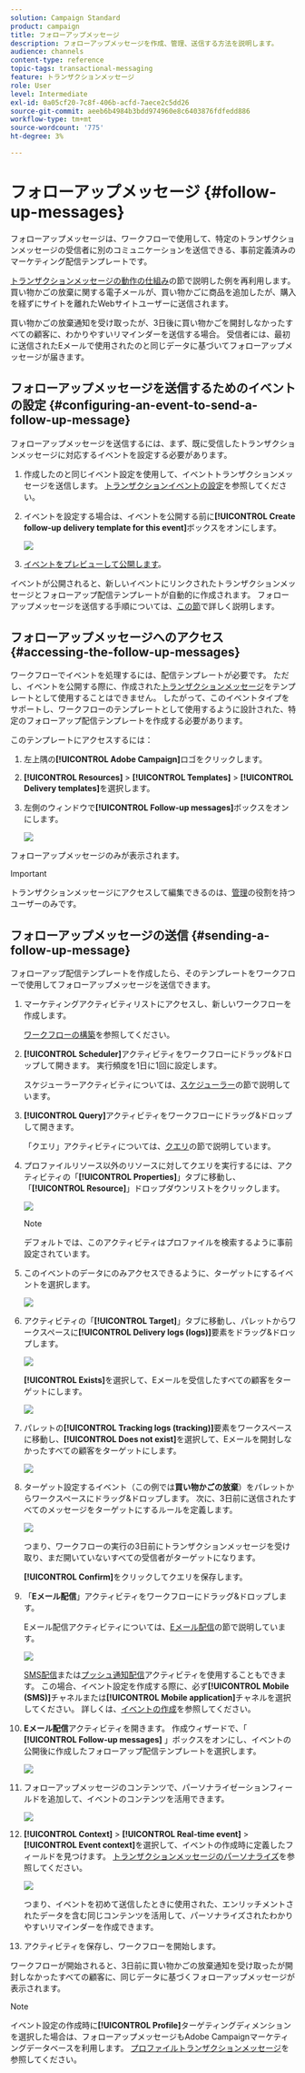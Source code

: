 ```yaml
---
solution: Campaign Standard
product: campaign
title: フォローアップメッセージ
description: フォローアップメッセージを作成、管理、送信する方法を説明します。
audience: channels
content-type: reference
topic-tags: transactional-messaging
feature: トランザクションメッセージ
role: User
level: Intermediate
exl-id: 0a05cf20-7c8f-406b-acfd-7aece2c5dd26
source-git-commit: aeeb6b4984b3bdd974960e8c6403876fdfedd886
workflow-type: tm+mt
source-wordcount: '775'
ht-degree: 3%

---
```


# フォローアップメッセージ {#follow-up-messages}

フォローアップメッセージは、ワークフローで使用して、特定のトランザクションメッセージの受信者に別のコミュニケーションを送信できる、事前定義済みのマーケティング配信テンプレートです。

[トランザクションメッセージの動作の仕組み](../../channels/using/getting-started-with-transactional-msg.md#transactional-messaging-operating-principle)の節で説明した例を再利用します。買い物かごの放棄に関する電子メールが、買い物かごに商品を追加したが、購入を経ずにサイトを離れたWebサイトユーザーに送信されます。

買い物かごの放棄通知を受け取ったが、3日後に買い物かごを開封しなかったすべての顧客に、わかりやすいリマインダーを送信する場合。 受信者には、最初に送信されたEメールで使用されたのと同じデータに基づいてフォローアップメッセージが届きます。

## フォローアップメッセージを送信するためのイベントの設定 {#configuring-an-event-to-send-a-follow-up-message}

フォローアップメッセージを送信するには、まず、既に受信したトランザクションメッセージに対応するイベントを設定する必要があります。

1. 作成したのと同じイベント設定を使用して、イベントトランザクションメッセージを送信します。 [トランザクションイベントの設定](../../channels/using/configuring-transactional-event.md)を参照してください。
1. イベントを設定する場合は、イベントを公開する前に&#x200B;**[!UICONTROL Create follow-up delivery template for this event]**&#x200B;ボックスをオンにします。

   ![](assets/message-center_follow-up-checkbox.png)

1. [イベントをプレビューして公開します](../../channels/using/publishing-transactional-event.md#previewing-and-publishing-the-event)。

イベントが公開されると、新しいイベントにリンクされたトランザクションメッセージとフォローアップ配信テンプレートが自動的に作成されます。 フォローアップメッセージを送信する手順については、[この節](#sending-a-follow-up-message)で詳しく説明します。

## フォローアップメッセージへのアクセス {#accessing-the-follow-up-messages}

ワークフローでイベントを処理するには、配信テンプレートが必要です。 ただし、イベントを公開する際に、作成された[トランザクションメッセージ](../../channels/using/editing-transactional-message.md)をテンプレートとして使用することはできません。 したがって、このイベントタイプをサポートし、ワークフローのテンプレートとして使用するように設計された、特定のフォローアップ配信テンプレートを作成する必要があります。

このテンプレートにアクセスするには：

1. 左上隅の&#x200B;**[!UICONTROL Adobe Campaign]**&#x200B;ロゴをクリックします。
1. **[!UICONTROL Resources]** > **[!UICONTROL Templates]** > **[!UICONTROL Delivery templates]**&#x200B;を選択します。
1. 左側のウィンドウで&#x200B;**[!UICONTROL Follow-up messages]**&#x200B;ボックスをオンにします。

   ![](assets/message-center_follow-up-search.png)

フォローアップメッセージのみが表示されます。

>[!IMPORTANT]
>
>トランザクションメッセージにアクセスして編集できるのは、[管理](../../administration/using/users-management.md#functional-administrators)の役割を持つユーザーのみです。

## フォローアップメッセージの送信 {#sending-a-follow-up-message}

フォローアップ配信テンプレートを作成したら、そのテンプレートをワークフローで使用してフォローアップメッセージを送信できます。

<!--You need to set up a workflow targeting the event corresponding to the transactional message that was already received.-->

1. マーケティングアクティビティリストにアクセスし、新しいワークフローを作成します。

   [ワークフローの構築](../../automating/using/building-a-workflow.md#creating-a-workflow)を参照してください。

1. **[!UICONTROL Scheduler]**&#x200B;アクティビティをワークフローにドラッグ&amp;ドロップして開きます。 実行頻度を1日に1回に設定します。

   スケジューラーアクティビティについては、[スケジューラー](../../automating/using/scheduler.md)の節で説明しています。

1. **[!UICONTROL Query]**&#x200B;アクティビティをワークフローにドラッグ&amp;ドロップして開きます。

   「クエリ」アクティビティについては、[クエリ](../../automating/using/query.md)の節で説明しています。

1. プロファイルリソース以外のリソースに対してクエリを実行するには、アクティビティの「**[!UICONTROL Properties]**」タブに移動し、「**[!UICONTROL Resource]**」ドロップダウンリストをクリックします。

   ![](assets/message-center_follow-up-query-properties.png)

   >[!NOTE]
   >
   >デフォルトでは、このアクティビティはプロファイルを検索するように事前設定されています。

1. このイベントのデータにのみアクセスできるように、ターゲットにするイベントを選択します。

   ![](assets/message-center_follow-up-query-resource.png)

1. アクティビティの「**[!UICONTROL Target]**」タブに移動し、パレットからワークスペースに&#x200B;**[!UICONTROL Delivery logs (logs)]**&#x200B;要素をドラッグ&amp;ドロップします。

   ![](assets/message-center_follow-up-delivery-logs.png)

   **[!UICONTROL Exists]**&#x200B;を選択して、Eメールを受信したすべての顧客をターゲットにします。

   ![](assets/message-center_follow-up-delivery-logs-exists.png)

1. パレットの&#x200B;**[!UICONTROL Tracking logs (tracking)]**&#x200B;要素をワークスペースに移動し、**[!UICONTROL Does not exist]**&#x200B;を選択して、Eメールを開封しなかったすべての顧客をターゲットにします。

   ![](assets/message-center_follow-up-delivery-and-tracking-logs.png)

1. ターゲット設定するイベント（この例では&#x200B;**買い物かごの放棄**）をパレットからワークスペースにドラッグ&amp;ドロップします。 次に、3日前に送信されたすべてのメッセージをターゲットにするルールを定義します。

   ![](assets/message-center_follow-up-created.png)

   つまり、ワークフローの実行の3日前にトランザクションメッセージを受け取り、まだ開いていないすべての受信者がターゲットになります。

   **[!UICONTROL Confirm]**&#x200B;をクリックしてクエリを保存します。

1. 「**Eメール配信**」アクティビティをワークフローにドラッグ&amp;ドロップします。

   Eメール配信アクティビティについては、[Eメール配信](../../automating/using/email-delivery.md)の節で説明しています。

   ![](assets/message-center_follow-up-workflow.png)

   [SMS配信](../../automating/using/sms-delivery.md)または[プッシュ通知配信](../../automating/using/push-notification-delivery.md)アクティビティを使用することもできます。 この場合、イベント設定を作成する際に、必ず&#x200B;**[!UICONTROL Mobile (SMS)]**&#x200B;チャネルまたは&#x200B;**[!UICONTROL Mobile application]**&#x200B;チャネルを選択してください。 詳しくは、[イベントの作成](../../channels/using/configuring-transactional-event.md#creating-an-event)を参照してください。

1. **Eメール配信**&#x200B;アクティビティを開きます。 作成ウィザードで、「 **[!UICONTROL Follow-up messages]** 」ボックスをオンにし、イベントの公開後に作成したフォローアップ配信テンプレートを選択します。

   ![](assets/message-center_follow-up-template.png)

1. フォローアップメッセージのコンテンツで、パーソナライゼーションフィールドを追加して、イベントのコンテンツを活用できます。

   ![](assets/message-center_follow-up-content.png)

1. **[!UICONTROL Context]** > **[!UICONTROL Real-time event]** > **[!UICONTROL Event context]**&#x200B;を選択して、イベントの作成時に定義したフィールドを見つけます。 [トランザクションメッセージのパーソナライズ](../../channels/using/editing-transactional-message.md#personalizing-a-transactional-message)を参照してください。

   ![](assets/message-center_follow-up-personalization.png)

   つまり、イベントを初めて送信したときに使用された、エンリッチメントされたデータを含む同じコンテンツを活用して、パーソナライズされたわかりやすいリマインダーを作成できます。

1. アクティビティを保存し、ワークフローを開始します。

ワークフローが開始されると、3日前に買い物かごの放棄通知を受け取ったが開封しなかったすべての顧客に、同じデータに基づくフォローアップメッセージが表示されます。

>[!NOTE]
>
>イベント設定の作成時に&#x200B;**[!UICONTROL Profile]**&#x200B;ターゲティングディメンションを選択した場合は、フォローアップメッセージもAdobe Campaignマーケティングデータベースを利用します。 [プロファイルトランザクションメッセージ](../../channels/using/editing-transactional-message.md#profile-transactional-message-specificities)を参照してください。
